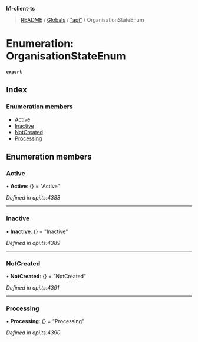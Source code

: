 **h1-client-ts**

> [README](../README.md) / [Globals](../globals.md) / ["api"](../modules/_api_.md) / OrganisationStateEnum

# Enumeration: OrganisationStateEnum

**`export`** 

## Index

### Enumeration members

* [Active](_api_.organisationstateenum.md#active)
* [Inactive](_api_.organisationstateenum.md#inactive)
* [NotCreated](_api_.organisationstateenum.md#notcreated)
* [Processing](_api_.organisationstateenum.md#processing)

## Enumeration members

### Active

•  **Active**: {} = "Active"

*Defined in api.ts:4388*

___

### Inactive

•  **Inactive**: {} = "Inactive"

*Defined in api.ts:4389*

___

### NotCreated

•  **NotCreated**: {} = "NotCreated"

*Defined in api.ts:4391*

___

### Processing

•  **Processing**: {} = "Processing"

*Defined in api.ts:4390*
